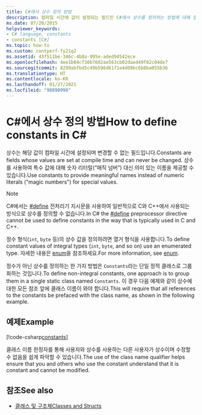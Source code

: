 ```yaml
---
title: C#에서 상수 정의 방법
description: 컴파일 시간에 값이 설정되는 필드인 C#에서 상수를 정의하는 방법에 대해 알아봅니다. 상수를 사용하여 특수 값에 의미 있는 이름을 제공합니다.
ms.date: 07/20/2015
helpviewer_keywords:
- C# language, constants
- constants [C#]
ms.topic: how-to
ms.custom: contperf-fy21q2
ms.assetid: 43f511be-346c-4b8a-995e-aded94542ece
ms.openlocfilehash: 4ee1b04cf30b7602ae563cb02daed49f82c04de7
ms.sourcegitcommit: 8299abfbd5c49b596d61f1e4d09bc6b8ba055b36
ms.translationtype: HT
ms.contentlocale: ko-KR
ms.lasthandoff: 01/27/2021
ms.locfileid: "98898998"
---
```

# <a name="how-to-define-constants-in-c"></a><span data-ttu-id="d8e1c-104">C\#에서 상수 정의 방법</span><span class="sxs-lookup"><span data-stu-id="d8e1c-104">How to define constants in C\#</span></span>

<span data-ttu-id="d8e1c-105">상수는 해당 값이 컴파일 시간에 설정되며 변경할 수 없는 필드입니다.</span><span class="sxs-lookup"><span data-stu-id="d8e1c-105">Constants are fields whose values are set at compile time and can never be changed.</span></span> <span data-ttu-id="d8e1c-106">상수를 사용하여 특수 값에 대해 숫자 리터럴(“매직 넘버”) 대신 의미 있는 이름을 제공할 수 있습니다.</span><span class="sxs-lookup"><span data-stu-id="d8e1c-106">Use constants to provide meaningful names instead of numeric literals ("magic numbers") for special values.</span></span>  
  
> [!NOTE]
> <span data-ttu-id="d8e1c-107">C#에서는 [#define](../../language-reference/preprocessor-directives/preprocessor-define.md) 전처리기 지시문을 사용하여 일반적으로 C와 C++에서 사용되는 방식으로 상수를 정의할 수 없습니다.</span><span class="sxs-lookup"><span data-stu-id="d8e1c-107">In C# the [#define](../../language-reference/preprocessor-directives/preprocessor-define.md) preprocessor directive cannot be used to define constants in the way that is typically used in C and C++.</span></span>  
  
 <span data-ttu-id="d8e1c-108">정수 형식(`int`, `byte` 등)의 상수 값을 정의하려면 열거 형식을 사용합니다.</span><span class="sxs-lookup"><span data-stu-id="d8e1c-108">To define constant values of integral types (`int`, `byte`, and so on) use an enumerated type.</span></span> <span data-ttu-id="d8e1c-109">자세한 내용은 [enum](../../language-reference/builtin-types/enum.md)을 참조하세요.</span><span class="sxs-lookup"><span data-stu-id="d8e1c-109">For more information, see [enum](../../language-reference/builtin-types/enum.md).</span></span>  
  
 <span data-ttu-id="d8e1c-110">정수가 아닌 상수를 정의하는 한 가지 방법은 `Constants`라는 단일 정적 클래스로 그룹화하는 것입니다.</span><span class="sxs-lookup"><span data-stu-id="d8e1c-110">To define non-integral constants, one approach is to group them in a single static class named `Constants`.</span></span> <span data-ttu-id="d8e1c-111">이 경우 다음 예제와 같이 상수에 대한 모든 참조 앞에 클래스 이름이 와야 합니다.</span><span class="sxs-lookup"><span data-stu-id="d8e1c-111">This will require that all references to the constants be prefaced with the class name, as shown in the following example.</span></span>  
  
## <a name="example"></a><span data-ttu-id="d8e1c-112">예제</span><span class="sxs-lookup"><span data-stu-id="d8e1c-112">Example</span></span>  

 [!code-csharp[constants](snippets/how-to-define-constants/Program.cs)]  
  
 <span data-ttu-id="d8e1c-113">클래스 이름 한정자를 통해 사용자와 상수를 사용하는 다른 사용자가 상수이며 수정할 수 없음을 쉽게 파악할 수 있습니다.</span><span class="sxs-lookup"><span data-stu-id="d8e1c-113">The use of the class name qualifier helps ensure that you and others who use the constant understand that it is constant and cannot be modified.</span></span>  
  
## <a name="see-also"></a><span data-ttu-id="d8e1c-114">참조</span><span class="sxs-lookup"><span data-stu-id="d8e1c-114">See also</span></span>

- [<span data-ttu-id="d8e1c-115">클래스 및 구조체</span><span class="sxs-lookup"><span data-stu-id="d8e1c-115">Classes and Structs</span></span>](./index.md)
